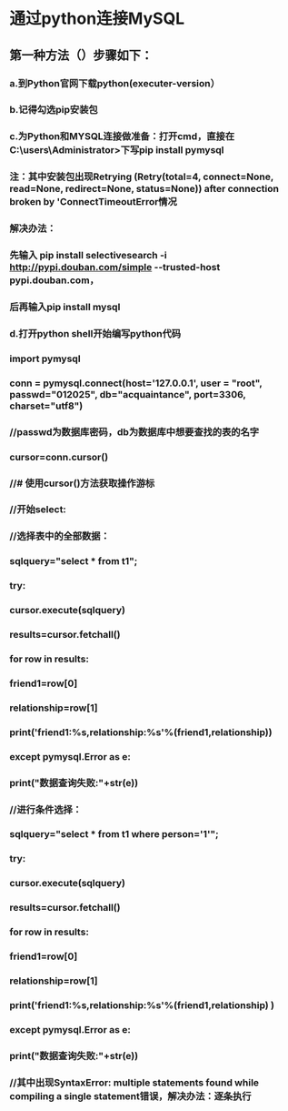 # 通过python连接MySQL
## 第一种方法（）步骤如下：
### a.到Python官网下载python(executer-version）
### b.记得勾选pip安装包
### c.为Python和MYSQL连接做准备：打开cmd，直接在C:\users\Administrator>下写pip install pymysql
### 注：其中安装包出现Retrying (Retry(total=4, connect=None, read=None, redirect=None, status=None)) after connection broken by 'ConnectTimeoutError情况
### 解决办法：
### 先输入 pip install selectivesearch -i http://pypi.douban.com/simple --trusted-host pypi.douban.com，
### 后再输入pip install mysql
### d.打开python shell开始编写python代码
### import pymysql
### conn = pymysql.connect(host='127.0.0.1', user = "root", passwd="012025", db="acquaintance", port=3306, charset="utf8")
### //passwd为数据库密码，db为数据库中想要查找的表的名字
### cursor=conn.cursor()
### //# 使用cursor()方法获取操作游标
### //开始select:
### //选择表中的全部数据：
### sqlquery="select * from t1";
### try:
### 	cursor.execute(sqlquery)
### 	results=cursor.fetchall()
### 	for row in results:
### 		friend1=row[0]
### 		relationship=row[1]
### 		print('friend1:%s,relationship:%s'%(friend1,relationship))
### except pymysql.Error as e:
### 	print("数据查询失败:"+str(e))
### //进行条件选择：
### sqlquery="select * from t1 where person='1'";
### try:
### 	cursor.execute(sqlquery)
### 	results=cursor.fetchall()
### 	for row in results:
### 		friend1=row[0]
### 		relationship=row[1]
### 		print('friend1:%s,relationship:%s'%(friend1,relationship) )
### except pymysql.Error as e:
### 	print("数据查询失败:"+str(e))
### //其中出现SyntaxError: multiple statements found while compiling a single statement错误，解决办法：逐条执行
